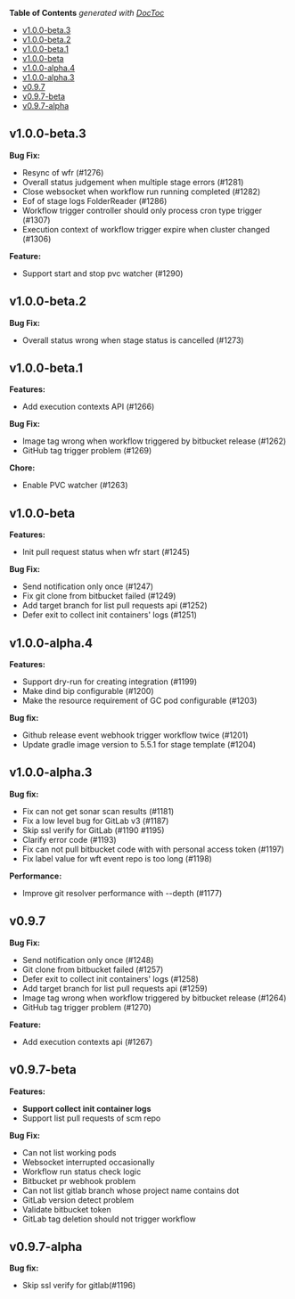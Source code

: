 <!-- START doctoc generated TOC please keep comment here to allow auto update -->
<!-- DON'T EDIT THIS SECTION, INSTEAD RE-RUN doctoc TO UPDATE -->
**Table of Contents**  *generated with [DocToc](https://github.com/thlorenz/doctoc)*

- [v1.0.0-beta.3](#v100-beta3)
- [v1.0.0-beta.2](#v100-beta2)
- [v1.0.0-beta.1](#v100-beta1)
- [v1.0.0-beta](#v100-beta)
- [v1.0.0-alpha.4](#v100-alpha4)
- [v1.0.0-alpha.3](#v100-alpha3)
- [v0.9.7](#v097)
- [v0.9.7-beta](#v097-beta)
- [v0.9.7-alpha](#v097-alpha)

<!-- END doctoc generated TOC please keep comment here to allow auto update -->



## v1.0.0-beta.3

**Bug Fix:**

- Resync of wfr (#1276)
- Overall status judgement when multiple stage errors (#1281)
- Close websocket when workflow run running completed (#1282)
- Eof of stage logs FolderReader (#1286)
- Workflow trigger controller should only process cron type trigger (#1307)
- Execution context of workflow trigger expire when cluster changed (#1306)

**Feature:**

- Support start and stop pvc watcher (#1290)

## v1.0.0-beta.2

**Bug Fix:**

- Overall status wrong when stage status is cancelled (#1273)

## v1.0.0-beta.1

**Features:**

- Add execution contexts API (#1266)

**Bug Fix:**

- Image tag wrong when workflow triggered by bitbucket release (#1262)
- GitHub tag trigger problem (#1269)

**Chore:**

- Enable PVC watcher (#1263)

## v1.0.0-beta

**Features:**

- Init pull request status when wfr start (#1245)

**Bug Fix:**

- Send notification only once (#1247)
- Fix git clone from bitbucket failed (#1249)
- Add target branch for list pull requests api (#1252)
- Defer exit to collect init containers' logs (#1251)

## v1.0.0-alpha.4

**Features:**

- Support dry-run for creating integration (#1199)
- Make dind bip configurable (#1200)
- Make the resource requirement of GC pod configurable (#1203)

**Bug fix:**

- Github release event webhook trigger workflow twice (#1201)
- Update gradle image version to 5.5.1 for stage template (#1204)

## v1.0.0-alpha.3

**Bug fix:**

- Fix can not get sonar scan results (#1181)
- Fix a low level bug for GitLab v3 (#1187)
- Skip ssl verify for GitLab (#1190 #1195)
- Clarify error code (#1193)
- Fix can not pull bitbucket code with with personal access token (#1197)
- Fix label value for wft event repo is too long (#1198)

**Performance:**

- Improve git resolver performance with --depth (#1177)

## v0.9.7

**Bug Fix:**

- Send notification only once (#1248) 
- Git clone from bitbucket failed (#1257)
- Defer exit to collect init containers' logs (#1258)
- Add target branch for list pull requests api (#1259)
- Image tag wrong when workflow triggered by bitbucket release (#1264)
- GitHub tag trigger problem (#1270) 

**Feature:**

- Add execution contexts api (#1267)

## v0.9.7-beta

**Features:**

- **Support collect init container logs**
- Support list pull requests of scm repo

**Bug Fix:**

- Can not list working pods
- Websocket interrupted occasionally
- Workflow run status check logic
- Bitbucket pr webhook problem
- Can not list gitlab branch whose project name contains dot
- GitLab version detect problem
- Validate bitbucket token
- GitLab tag deletion should not trigger workflow

## v0.9.7-alpha

**Bug fix:**

- Skip ssl verify for gitlab(#1196)
